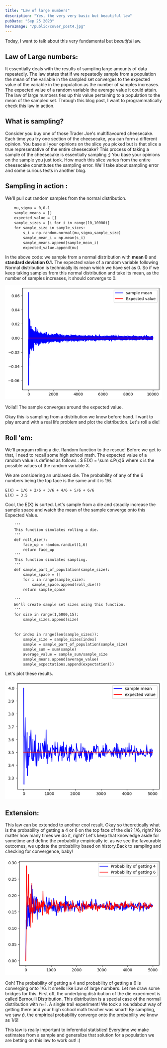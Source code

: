 ```yaml
---
title: "Law of large numbers"
description: "Yes, the very very basic but beautiful law"
pubDate: "Sep 25 2023"
heroImage: "/public/cover_post4.jpg"
---
```


Today, I want to talk about this very fundamental but <i>beautiful</i> law.

## Law of Large numbers: 
It essentially deals with the results of sampling large amounts of data repeatedly. The law states that if we repeatedly sample from a population the mean of the variable in the sampled set converges to the expected value of the variable in the population as the number of samples increases. The expected value of a random variable the average value it could attain. The law of large numbers ties up this value pertaining to a population to the mean of the sampled set. Through this blog post, I want to programmatically check this law in action.

## What is sampling?

Consider you buy one of those Trader Joe's multiflavoured cheesecake. Each time you try one section of the cheesecake, you can form a different opinion. You base all your opinions on the slice you picked but is that slice a true representative of the entire cheesecake? This process of taking a sample of the cheesecake is essentially sampling ;) You base your opinions on the sample you just took. How much this slice varies from the entire cheesecake constitutes the sampling error. We'll take about sampling error and some curious tests in another blog.

## Sampling in action : 

We'll pull out random samples from the normal distribution.

        mu,sigma = 0,0.1
        sample_means = []
        expected_value = []
        sample_sizes = [i for i in range(10,10000)]
        for sample_size in sample_sizes:
            s_i = np.random.normal(mu,sigma,sample_size)
            sample_mean_i = np.mean(s_i)
            sample_means.append(sample_mean_i)
            expected_value.append(mu)

In the above code: we sample from a normal distribution with <b>mean 0</b> and <b>standard deviation 0.1.</b> The expected value of a random variable following Normal distribution is technically its mean which we have set as 0. So if we keep taking samples from this normal distribution and take its mean, as the number of samples increases, it should converge to 0.

![normal distribution](/public/normal_distribution.png)

Voila!! The sample converges around the expected value. <br>

Okay this is sampling from a distribution we know before hand. I want to play around with a real life problem and plot the distribution. Let's roll a die!

## Roll 'em:

We'll program rolling a die. Random function to the rescue! Before we get to that, I need to recall some high school math. The expected value of a random value is defined as follows : 
        $ E(X) = \sum x.P(x)$ where x is the possible values of the random variable X.

We are considering an unbiased die. The probability of any of the 6 numbers being the top face is the same and it is 1/6.

    E(X) = 1/6 + 2/6 + 3/6 + 4/6 + 5/6 + 6/6 
    E(X) = 3.5

Cool, the E(X) is sorted. Let's sample from a die and steadily increase the sample space and watch the mean of the sample converge onto this Expected Value.

        '''
        This function simulates rolling a die.
        '''
        def roll_die():
            face_up = random.randint(1,6)
            return face_up
        '''
        This function simulates sampling.
        '''
        def sample_part_of_population(sample_size):
            sample_space = []
            for i in range(sample_size):
                sample_space.append(roll_die())
            return sample_space

        '''
        We'll create sample set sizes using this function.
        '''
        for size in range(1,5000,15):
            sample_sizes.append(size)


        for index in range(len(sample_sizes)):
            sample_size = sample_sizes[index]
            sample = sample_part_of_population(sample_size)
            sample_sum = sum(sample)
            average_value = sample_sum/sample_size
            sample_means.append(average_value)
            sample_expectations.append(expectation())

Let's plot these results.

![Mean of samples](/public/law_of_large_numbers_excpected_value.png)

## Extension: 

This law can be extended to another cool result. Okay so theoretically what is the probability of getting a 4 or 6 on the top face of the die? 1/6, right? No matter how many times we do it, right? Let's keep that knowledge aside for sometime and define the probability empirically ie. as we see the favourable outcomes, we update the probability based on history.Back to sampling and checking for convergence, baby!

![p hat of getting 4 and 6](/public/getting_4_6_with_labels.png)

Ooh! The probability of getting a 4 and probability of getting a 6 is converging onto 1/6. It smells like Law of large numbers. Let me draw some bridges for this. First off, the underlying distribution of the die experiment is called Bernoulli Distribution. This distribution is a special case of the normal distribution with n=1. A single trail experiment! We took a roundabout way of getting there and your high school math teacher was smart!  By sampling, we saw $\hat{p}$, the empirical probability converge onto the probability we know as 1/6! 

This law is really important to inferential statistics! Everytime we make estimates from a sample and generalize that solution for a population we are betting on this law to work out! :)



